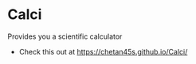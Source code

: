 # Calci
Provides you a scientific calculator

- Check this out at https://chetan45s.github.io/Calci/
